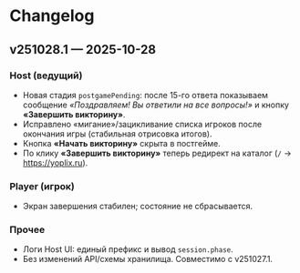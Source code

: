 # Changelog

## v251028.1 — 2025-10-28

### Host (ведущий)
- Новая стадия `postgamePending`: после 15-го ответа показываем сообщение *«Поздравляем! Вы ответили на все вопросы!»* и кнопку **«Завершить викторину»**.
- Исправлено «мигание»/зацикливание списка игроков после окончания игры (стабильная отрисовка итогов).
- Кнопка **«Начать викторину»** скрыта в постгейме.
- По клику **«Завершить викторину»** теперь редирект на каталог (`/` → https://yoplix.ru).

### Player (игрок)
- Экран завершения стабилен; состояние не сбрасывается.

### Прочее
- Логи Host UI: единый префикс и вывод `session.phase`.
- Без изменений API/схемы хранилища. Совместимо с v251027.1.

